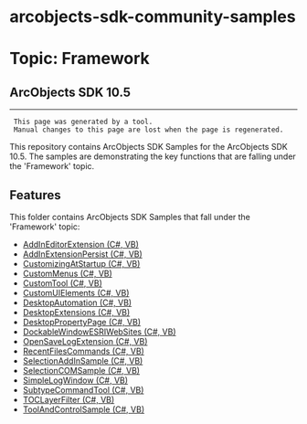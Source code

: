 # arcobjects-sdk-community-samples 
# Topic: Framework
## ArcObjects SDK 10.5  

----------
     This page was generated by a tool.
     Manual changes to this page are lost when the page is regenerated.

This repository contains ArcObjects SDK Samples for the ArcObjects SDK 10.5.  The samples are demonstrating the key functions that are falling under the 'Framework' topic.  


## Features

This folder contains ArcObjects SDK Samples that fall under the 'Framework' topic:

* [AddInEditorExtension (C#, VB)](../../../../tree/master/Net/Framework//AddInEditorExtension)  
* [AddInExtensionPersist (C#, VB)](../../../../tree/master/Net/Framework//AddInExtensionPersist)  
* [CustomizingAtStartup (C#, VB)](../../../../tree/master/Net/Framework//CustomizingAtStartup)  
* [CustomMenus (C#, VB)](../../../../tree/master/Net/Framework//CustomMenus)  
* [CustomTool (C#, VB)](../../../../tree/master/Net/Framework//CustomTool)  
* [CustomUIElements (C#, VB)](../../../../tree/master/Net/Framework//CustomUIElements)  
* [DesktopAutomation (C#, VB)](../../../../tree/master/Net/Framework//DesktopAutomation)  
* [DesktopExtensions (C#, VB)](../../../../tree/master/Net/Framework//DesktopExtensions)  
* [DesktopPropertyPage (C#, VB)](../../../../tree/master/Net/Framework//DesktopPropertyPage)  
* [DockableWindowESRIWebSites (C#, VB)](../../../../tree/master/Net/Framework//DockableWindowESRIWebSites)  
* [OpenSaveLogExtension (C#, VB)](../../../../tree/master/Net/Framework//OpenSaveLogExtension)  
* [RecentFilesCommands (C#, VB)](../../../../tree/master/Net/Framework//RecentFilesCommands)  
* [SelectionAddInSample (C#, VB)](../../../../tree/master/Net/Framework//SelectionAddInSample)  
* [SelectionCOMSample (C#, VB)](../../../../tree/master/Net/Framework//SelectionCOMSample)  
* [SimpleLogWindow (C#, VB)](../../../../tree/master/Net/Framework//SimpleLogWindow)  
* [SubtypeCommandTool (C#, VB)](../../../../tree/master/Net/Framework//SubtypeCommandTool)  
* [TOCLayerFilter (C#, VB)](../../../../tree/master/Net/Framework//TOCLayerFilter)  
* [ToolAndControlSample (C#, VB)](../../../../tree/master/Net/Framework//ToolAndControlSample)  


